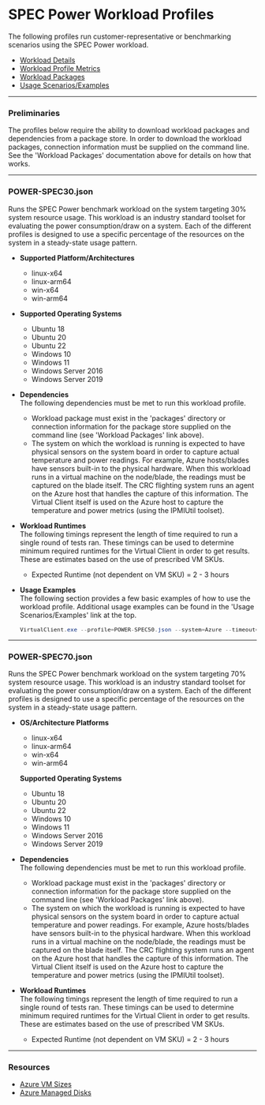 ﻿# SPEC Power Workload Profiles
The following profiles run customer-representative or benchmarking scenarios using the SPEC Power workload.

* [Workload Details](./SPECpower.md)  
* [Workload Profile Metrics](./SPECpowerMetrics.md)  
* [Workload Packages](./DependencyPackages.md)
* [Usage Scenarios/Examples](./UsageScenarios.md)

-----------------------------------------------------------------------

### Preliminaries
The profiles below require the ability to download workload packages and dependencies from a package store. In order to download the workload packages, connection information 
must be supplied on the command line. See the 'Workload Packages' documentation above for details on how that works.

-----------------------------------------------------------------------

### POWER-SPEC30.json
Runs the SPEC Power benchmark workload on the system targeting 30% system resource usage. This workload is an industry standard toolset for evaluating the power
consumption/draw on a system. Each of the different profiles is designed to use a specific percentage of the resources on the 
system in a steady-state usage pattern.

* **Supported Platform/Architectures**
  * linux-x64
  * linux-arm64
  * win-x64
  * win-arm64

* **Supported Operating Systems**
  * Ubuntu 18
  * Ubuntu 20
  * Ubuntu 22
  * Windows 10
  * Windows 11
  * Windows Server 2016
  * Windows Server 2019

* **Dependencies**  
  The following dependencies must be met to run this workload profile.

  * Workload package must exist in the 'packages' directory or connection information for the package store supplied on the command line (see 'Workload Packages' link above).
  * The system on which the workload is running is expected to have physical sensors on the system board in order to capture actual temperature and power readings. For example,
    Azure hosts/blades have sensors built-in to the physical hardware. When this workload runs in a virtual machine on the node/blade, the readings must be captured
    on the blade itself. The CRC flighting system runs an agent on the Azure host that handles the capture of this information. The Virtual Client itself
    is used on the Azure host to capture the temperature and power metrics (using the IPMIUtil toolset).


* **Workload Runtimes**  
  The following timings represent the length of time required to run a single round of tests ran. These timings can be used to determine
  minimum required runtimes for the Virtual Client in order to get results. These are estimates based on the use of prescribed VM SKUs.

  * Expected Runtime (not dependent on VM SKU) = 2 - 3 hours

* **Usage Examples**  
  The following section provides a few basic examples of how to use the workload profile. Additional usage examples can be found in the
  'Usage Scenarios/Examples' link at the top.

  <div style="font-size:10pt">

  ``` csharp
  VirtualClient.exe --profile=POWER-SPEC50.json --system=Azure --timeout=1440 --packageStore="{BlobConnectionString|SAS Uri}"
  ```
  </div>

-----------------------------------------------------------------------

### POWER-SPEC70.json
Runs the SPEC Power benchmark workload on the system targeting 70% system resource usage. This workload is an industry standard toolset for evaluating the power
consumption/draw on a system. Each of the different profiles is designed to use a specific percentage of the resources on the 
system in a steady-state usage pattern.

* **OS/Architecture Platforms**
  * linux-x64
  * linux-arm64
  * win-x64
  * win-arm64

  **Supported Operating Systems**
  * Ubuntu 18
  * Ubuntu 20
  * Ubuntu 22
  * Windows 10
  * Windows 11
  * Windows Server 2016
  * Windows Server 2019

* **Dependencies**  
  The following dependencies must be met to run this workload profile.

  * Workload package must exist in the 'packages' directory or connection information for the package store supplied on the command line (see 'Workload Packages' link above).
  * The system on which the workload is running is expected to have physical sensors on the system board in order to capture actual temperature and power readings. For example,
    Azure hosts/blades have sensors built-in to the physical hardware. When this workload runs in a virtual machine on the node/blade, the readings must be captured
    on the blade itself. The CRC flighting system runs an agent on the Azure host that handles the capture of this information. The Virtual Client itself
    is used on the Azure host to capture the temperature and power metrics (using the IPMIUtil toolset).


* **Workload Runtimes**  
  The following timings represent the length of time required to run a single round of tests ran. These timings can be used to determine
  minimum required runtimes for the Virtual Client in order to get results. These are estimates based on the use of prescribed VM SKUs.

  * Expected Runtime (not dependent on VM SKU) = 2 - 3 hours


-----------------------------------------------------------------------

### Resources
* [Azure VM Sizes](https://docs.microsoft.com/en-us/azure/virtual-machines/sizes)
* [Azure Managed Disks](https://azure.microsoft.com/en-us/pricing/details/managed-disks/)